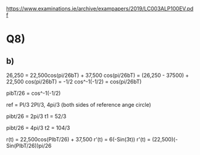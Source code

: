 https://www.examinations.ie/archive/exampapers/2019/LC003ALP100EV.pdf
# Q8)
## b)
26,250 = 22,500cos(pi/26bT) + 37,500
cos(pi/26bT) = (26,250 - 37500) + 22,500
cos(pi/26bT) = -1/2
cos^-1(-1/2) = cos(pi/26bT)

pibT/26 = cos^-1(-1/2)

ref = PI/3
2PI/3, 4pi/3 (both sides of reference ange circle)

pibt/26 = 2pi/3
t1 = 52/3

pibt/26 = 4pi/3
t2 = 104/3

r(t) = 22,500cos(PIbT/26) + 37,500
r'(t) = 6(-Sin(3t))
r'(t) = (22,500)(-Sin(PIbT/26))pi/26
